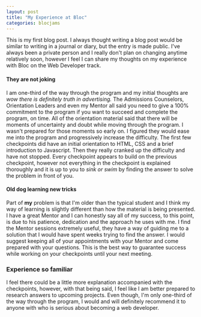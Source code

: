 ```yaml
---
layout: post
title: "My Experience at Bloc"
categories: blocjams
---
```


This is my first blog post.  I always thought writing a blog post would be similar to writing in a journal or diary, but the entry is made public.  I've always been a private person and I really don't plan on changing anytime relatively soon, however I feel I can share my thoughts on my experience with Bloc on the Web Developer track.  

#### They are not joking
I am one-third of the way through the program and my initial thoughts are _wow there is definitely truth in advertising._  The Admissions Counselors, Orientation Leaders and even my Mentor all said you need to give a 100% commitment to the program if you want to succeed and complete the program, on time.  All of the orientation material said that there will be moments of uncertainty and doubt while moving through the program.  I wasn't prepared for those moments so early on.  I figured they would ease me into the program and progressively increase the difficulty. The first few checkpoints did have an initial orientation to HTML, CSS and a brief introduction to Javascript.  Then they really cranked up the difficulty and have not stopped.  Every checkpoint appears to build on the previous checkpoint, however not everything in the checkpoint is explained thoroughly and it is up to you to _sink or swim_ by finding the answer to solve the problem in front of you.

#### Old dog learning new tricks
Part of **my** problem is that I'm older than the typical student and I think my way of learning is slightly different than how the material is being presented.  I have a great Mentor and I can honestly say all of my success, to this point, is due to his patience, dedication and the approach he uses with me. I find the Mentor sessions extremely useful, they have a way of guiding me to a solution that I would have spent weeks trying to find the answer.  I would suggest keeping all of your appointments with your Mentor and come prepared with your questions.  This is the best way to guarantee success while working on your checkpoints until your next meeting.

### Experience so familiar
I feel there could be a little more explanation accompanied with the checkpoints, however, with that being said, I feel like I am better prepared to research answers to upcoming projects.  Even though, I'm only one-third of the way through the program, I would and will definitely recommend it to anyone with who is serious about becoming a web developer.
